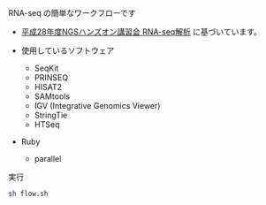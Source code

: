 RNA-seq の簡単なワークフローです

* [平成28年度NGSハンズオン講習会 RNA-seq解析](https://biosciencedbc.jp/gadget/human/20160727_amelieff_20160803.pdf)
に基づいています。

* 使用しているソフトウェア
  * SeqKit
  * PRINSEQ
  * HISAT2
  * SAMtools
  * IGV (Integrative Genomics Viewer)
  * StringTie
  * HTSeq

* Ruby
  * parallel

実行
```bash
sh flow.sh
```

